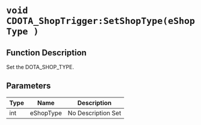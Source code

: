 # `void CDOTA_ShopTrigger:SetShopType(eShopType )`
## Function Description
Set the DOTA_SHOP_TYPE.
## Parameters
Type|Name|Description
--|--|--
int|eShopType|No Description Set
